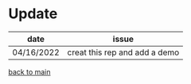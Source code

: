 # Update
|  date  |  issue  |
|  ----  | ----  |
|  04/16/2022  |  creat this rep and add a demo |

[back to main](/README.md)
